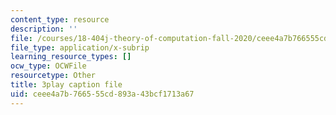 ```yaml
---
content_type: resource
description: ''
file: /courses/18-404j-theory-of-computation-fall-2020/ceee4a7b766555cd893a43bcf1713a67_aVv9WXwW95w.vtt
file_type: application/x-subrip
learning_resource_types: []
ocw_type: OCWFile
resourcetype: Other
title: 3play caption file
uid: ceee4a7b-7665-55cd-893a-43bcf1713a67
---
```

